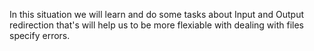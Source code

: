 In this situation we will learn and do some tasks about Input and Output redirection that's will help us to be more flexiable with dealing with files specify errors.
